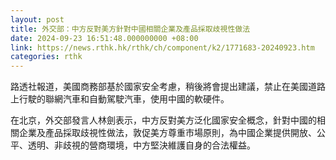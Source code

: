 ```yaml
---
layout: post
title: 外交部：中方反對美方針對中國相關企業及產品採取歧視性做法
date: 2024-09-23 16:51:48.000000000 +08:00
link: https://news.rthk.hk/rthk/ch/component/k2/1771683-20240923.htm
categories: rthk
---
```


路透社報道，美國商務部基於國家安全考慮，稍後將會提出建議，禁止在美國道路上行駛的聯網汽車和自動駕駛汽車，使用中國的軟硬件。

在北京，外交部發言人林劍表示，中方反對美方泛化國家安全概念，針對中國的相關企業及產品採取歧視性做法，敦促美方尊重市場原則，為中國企業提供開放、公平、透明、非歧視的營商環境，中方堅決維護自身的合法權益。
